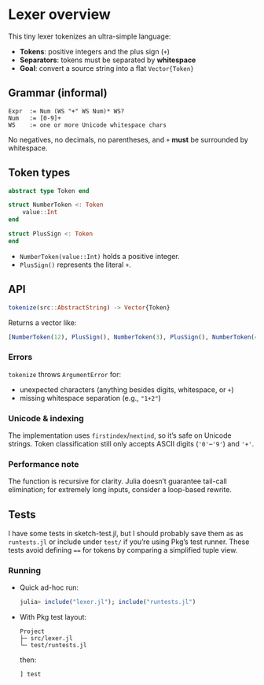 # Lexer overview

This tiny lexer tokenizes an ultra-simple language:

* **Tokens**: positive integers and the plus sign (`+`)
* **Separators**: tokens must be separated by **whitespace**
* **Goal**: convert a source string into a flat `Vector{Token}`

## Grammar (informal)

```text
Expr  := Num (WS "+" WS Num)* WS?
Num   := [0-9]+
WS    := one or more Unicode whitespace chars
```

No negatives, no decimals, no parentheses, and `+` **must** be surrounded by whitespace.

## Token types

```julia
abstract type Token end

struct NumberToken <: Token
    value::Int
end

struct PlusSign <: Token
end
```

* `NumberToken(value::Int)` holds a positive integer.
* `PlusSign()` represents the literal `+`.

## API

```julia
tokenize(src::AbstractString) -> Vector{Token}
```

Returns a vector like:

```julia
[NumberToken(12), PlusSign(), NumberToken(3), PlusSign(), NumberToken(456)]
```

### Errors

`tokenize` throws `ArgumentError` for:

* unexpected characters (anything besides digits, whitespace, or `+`)
* missing whitespace separation (e.g., `"1+2"`)

### Unicode & indexing

The implementation uses `firstindex`/`nextind`, so it’s safe on Unicode strings. Token classification still only accepts ASCII digits (`'0'`–`'9'`) and `'+'`.

### Performance note

The function is recursive for clarity. Julia doesn’t guarantee tail-call elimination; for extremely long inputs, consider a loop-based rewrite.

## Tests

I have some tests in sketch-test.jl, but I should probably save them as as `runtests.jl` or include under `test/` if you’re using Pkg’s test runner.
These tests avoid defining `==` for tokens by comparing a simplified tuple view.

### Running

* Quick ad-hoc run:

  ```julia
  julia> include("lexer.jl"); include("runtests.jl")
  ```

* With Pkg test layout:

  ```text
  Project
  ├─ src/lexer.jl
  └─ test/runtests.jl
  ```

  then:

  ```julia
  ] test
  ```
